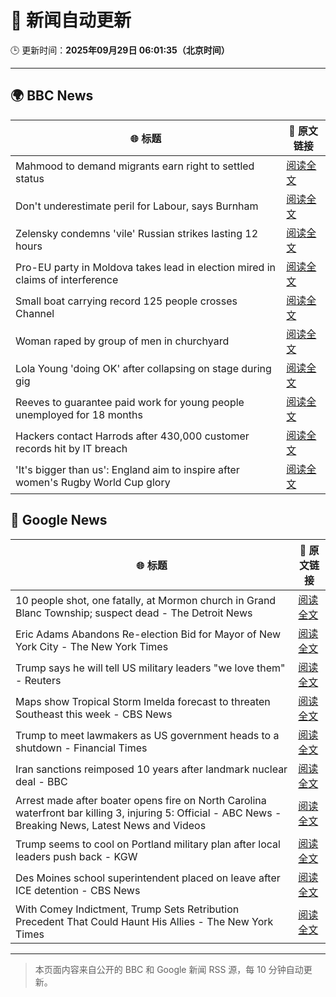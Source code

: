 # 🧠 新闻自动更新

🕒 更新时间：**2025年09月29日 06:01:35（北京时间）**

---

## 🌍 BBC News

| 🌐 标题 | 🔗 原文链接 |
|--------|-------------|
| Mahmood to demand migrants earn right to settled status | [阅读全文](https://www.bbc.com/news/articles/c0m4g3zvy02o?at_medium=RSS&at_campaign=rss) |
| Don't underestimate peril for Labour, says Burnham | [阅读全文](https://www.bbc.com/news/articles/cn0xzpngj5xo?at_medium=RSS&at_campaign=rss) |
| Zelensky condemns 'vile' Russian strikes lasting 12 hours | [阅读全文](https://www.bbc.com/news/articles/c75qeqr5905o?at_medium=RSS&at_campaign=rss) |
| Pro-EU party in Moldova takes lead in election mired in claims of interference | [阅读全文](https://www.bbc.com/news/articles/cx2rdlj8ejgo?at_medium=RSS&at_campaign=rss) |
| Small boat carrying record 125 people crosses Channel | [阅读全文](https://www.bbc.com/news/articles/cn0re8x7172o?at_medium=RSS&at_campaign=rss) |
| Woman raped by group of men in churchyard | [阅读全文](https://www.bbc.com/news/articles/cly622k0jm4o?at_medium=RSS&at_campaign=rss) |
| Lola Young 'doing OK' after collapsing on stage during gig | [阅读全文](https://www.bbc.com/news/articles/cr7031gv2m8o?at_medium=RSS&at_campaign=rss) |
| Reeves to guarantee paid work for young people unemployed for 18 months | [阅读全文](https://www.bbc.com/news/articles/c80gj2knrx4o?at_medium=RSS&at_campaign=rss) |
| Hackers contact Harrods after 430,000 customer records hit by IT breach | [阅读全文](https://www.bbc.com/news/articles/cpq5w324pd3o?at_medium=RSS&at_campaign=rss) |
| 'It's bigger than us': England aim to inspire after women's Rugby World Cup glory | [阅读全文](https://www.bbc.com/sport/rugby-union/articles/cd9ygg1l48zo?at_medium=RSS&at_campaign=rss) |

## 📰 Google News

| 🌐 标题 | 🔗 原文链接 |
|--------|-------------|
| 10 people shot, one fatally, at Mormon church in Grand Blanc Township; suspect dead - The Detroit News | [阅读全文](https://news.google.com/rss/articles/CBMi8wFBVV95cUxNYlVMQ2w0MzdZTDhsZTJ2Wi0xX3B1WFh1bzlkdmQ2WE1wS25hUjdsclJPeHg1UkFVb1daWjFxUTkzcTl1cWlGSDM2Ni10UVkyZ2NZejRvWUNvcjdUMjRMbDdNLTctS0ZkUEhnMDNQNmprdE1EeG1fRWc2MWF0dmZ6ZTJPZkNDYy14algxYkptSHVRaTlHWWNQaE5ZbkZmRTJPS1JrWnFURXNsbUtIM3JsNFE3S2psdDIyaFJBOXN3dzJtUlpxTzVmUlgtbGhON2tqMUlmeVpoS2s5NmEwdC1kV0JKaGtyTDhNel9Oc0R1NnRSSlE?oc=5) |
| Eric Adams Abandons Re-election Bid for Mayor of New York City - The New York Times | [阅读全文](https://news.google.com/rss/articles/CBMiekFVX3lxTE50ZVd1YWhSOVFxYjE5U1ItcFNxWnhNYXU2bkFubnJ2VGhYOTNzc3RYdERiMzU1TGNuQ0RXbFBiaFdRVWpRWWo1X3Y1Z0ZWSEtGTU50OVNyUDhtNFNRbThRc1otd2RGVnpOT3dWWm1XSVJRQnY4bjdsOVRn?oc=5) |
| Trump says he will tell US military leaders "we love them" - Reuters | [阅读全文](https://news.google.com/rss/articles/CBMitgFBVV95cUxOOTZ3blRmNndBcEpXUFE2el9NTEdob1AyUlczMWJ0UURwcjZUcjIxckVhenVGNVlRWjByZmZkaTdlY1lTZFRxWGxzUWFwRzd1aHlwZm02M2ZBYjhvX1NGUnYyY1VVcFlaQmNSM2ZPbVlVTUJRUnB6R09SU19vNFV2Smk4Ui1Rbm9JbkFqV1VicEtKb00wT3JMN3czRTdFQlROVGd3eWQ0QzBsa3JiRHJJWE9mS3JuUQ?oc=5) |
| Maps show Tropical Storm Imelda forecast to threaten Southeast this week - CBS News | [阅读全文](https://news.google.com/rss/articles/CBMihwFBVV95cUxQM2xCbG1EZ2IyakJmZkZrRUM0QTRUM1p2WWc2WHR5b2k0bGREMldhMDhxQk52b0JuQmtYU3djdWNlekZPTE1YMUE3NkJhRDlObGxIWmlDdG9uMEdyalFNNGxsMWhZLUZ5em1GVEVzcWQ0NnRvMUhvaGF3NC1yRHRsNV9OWk5reVnSAYwBQVVfeXFMTk96QjVuZHVqb2l1d0ZQVmh3NDVfTjBRR1ZRZ1ZZMzdjTE9YYnBGMXlWV3VjWkstNVU0azVtRkl5cmI5OE5tSEVsc090OUpBNUV6dDlhakZYYndNMXRpdmdEaHBROTcwZkpLVEx3OENXYkE4UVVjcTRQZmhINGN1ZW50RHVMZDI2bWhGOWQ?oc=5) |
| Trump to meet lawmakers as US government heads to a shutdown - Financial Times | [阅读全文](https://news.google.com/rss/articles/CBMicEFVX3lxTE1xbEFaUzhVWWo2a0F5VkFDdGFPRm1ial83emprcHU3VGViUVBQM3dSQndMNERKS3ZPQTQ3S0s0NTlYVGRWU2lZb0ltTWkxSWZOVHlSMmVOUW1ZSUVKYUlTUG82TFhhYVYyOXNfY1lpVmQ?oc=5) |
| Iran sanctions reimposed 10 years after landmark nuclear deal - BBC | [阅读全文](https://news.google.com/rss/articles/CBMiWkFVX3lxTFB5amFFQk5mZTF4czhMbzRjVGdtb0R4elRPZ2Fnc2dhRG8zNjgtVXZYUGh4VHV0UjE0V2ZzbV9XTTI2eG5MdlhMOFpYVnJabHhaRFJQSGJnSnFnd9IBX0FVX3lxTE9UTkVmdi1NOGk2M2FCUFFWVVg3d21sS0t3ZnViNXlMRjNxNU9fZmpxQmpXbVlUSDhNb05LZ3dKcUVNN1JQU2cwaEFWM2R2Mkd1TG9KUGNNSEtWS2JnQllJ?oc=5) |
| Arrest made after boater opens fire on North Carolina waterfront bar killing 3, injuring 5: Official - ABC News - Breaking News, Latest News and Videos | [阅读全文](https://news.google.com/rss/articles/CBMijwFBVV95cUxOQzhEbVQ1cDlDaWUta3c3WjJicFJ4LU12bUY4LVl0b04wSmxBZW5DZVhUZE9MQV81TVRaTjlycy1jRlZGWDYtWHktVTMyY2FZd1FqNGRGZGRhb3B0dTNaZ1JLOW9kYzBVbElTeFphNjVNZjNVUFV6NkRwNzM0a3M4cUFFMGtISV9meHE4dFJIVdIBlAFBVV95cUxPTjF1VDR5TXFCRG5qZ3Q2VEpLOUplVWpKMGRSekExRVZYUGduMVZJelFpcTF0SGY0VFUwQnA0VHRMS3J4Y0tVNFhkME1pV1U5MGc3ai1KYk8wTU9SQmxNNnYtZnZJWmNaZWZ0UVBJbmJQaDR4Y083RTg5NnQwMkRsZ0ZqcU9JUDhzRmw2WWZoQXItZ3JG?oc=5) |
| Trump seems to cool on Portland military plan after local leaders push back - KGW | [阅读全文](https://news.google.com/rss/articles/CBMixAFBVV95cUxOVjMteXJ1T2o3aE1rOFVUbUdDMjZ6end0SzgyMWVSckQ1SnRuM1lHYUcwX0xKUmVkX2x1N1NaTXVfVXJsSEdRVGJqSGdRd0FYcjRkZ1hOWHpwczB1cE1Sb1pPUzhra2FMeEpXQk0taWEwM3J0anRzbXJFZGVLam1sWE12Vmlwd0x6OG5zZG5JZlI5RUh1MHlRR3llUUdCd3VDYW1mT2I3RWFvVlFQclF1WDJhUUd3U0JrclBaanhSRGIzNFhI?oc=5) |
| Des Moines school superintendent placed on leave after ICE detention - CBS News | [阅读全文](https://news.google.com/rss/articles/CBMikwFBVV95cUxOY3ZkSHVMbkUwX19XVHh3ZkRwbGNFaEdadnV6ZEtvZjRDVWp2MjhFSC1haWRFU1hCMHMtLTgwTVY0MDRLYmVvZDduRE1RaXlYd0dQNTlYMVFQcUIzbjRFcVYtbEhzWkp4Q1llN1I4SHBoVU9RQ3g1RldvTk90ZTJoTVVpZThNZi1pYWFndVd6YTFBazDSAZgBQVVfeXFMTkpZbnREc1ZIZHc1MmFJTUJVVEdaU2FhbEg0bV9xZVhWN2NjTjYtWlZFSG5Eb1lIR0pGeFlfVHhOd0hUNFJ0SFZ0aEJlcWVhd0FUU1ZVSGdGb2w4SVdNbjdPUXJRMzEtUDZiR0tZNmthTXdOVEw3NGM5OEFoU0xuZ24xX0QtTGNqemhEdndsUEQwZ2NjZVR4cWo?oc=5) |
| With Comey Indictment, Trump Sets Retribution Precedent That Could Haunt His Allies - The New York Times | [阅读全文](https://news.google.com/rss/articles/CBMijgFBVV95cUxQcm1JM3pKTWRvWVpEemh3anp5c0lORlJGb2tjS3NyY3ZjSGFxWTZsSkpHRkFxRllodnVaME5DQktMVTE1SFoxbktreDQzMDNVNkR6UDhqNE93N2ZBUHpoclhyOFZ6X2xnUjdVSk5NUUxMWVFmc3dzNlZXOWczX2VNaTZFU2gwSFVyallEcVZR?oc=5) |

---
> 本页面内容来自公开的 BBC 和 Google 新闻 RSS 源，每 10 分钟自动更新。